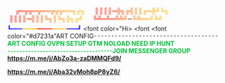 </font><font color="#ff0900">&emsp;&nbsp;╔</font><font color="#ff1400">═</font><font color="#ff1e00">╦</font><font color="#ff2900">╦</font><font color="#ff3600">═</font><font color="#ff4300">╦</font><font color="#ff5000">═</font><font color="#ff5f00">═</font><font color="#ff6d00">╦</font><font color="#ff7a00">╦</font><font color="#ff8700">╦</font><font color="#ff9400">═</font><font color="#ff9f00">═</font><font color="#ffa900">╗</font><font color="#ffb200">╔</font><font color="#ffb500">╗
</font><font color="#ff0900">&emsp;&nbsp;║</font><font color="#ff1400">║</font><font color="#ff1e00">║</font><font color="#ff2900">║</font><font color="#ff3600">═</font><font color="#ff4300">╬</font><font color="#ff5000">╗</font><font color="#ff5f00">╔</font><font color="#ff6d00">╣</font><font color="#ff7a00">║</font><font color="#ff8700">║</font><font color="#ff9400">╔</font><font color="#ff9f00">═</font><font color="#ffa900">╬</font><font color="#ffb200">╝</font><font color="#ffb500">╚</font><font color="#ffb700">╗
</font><font color="#ff0900">&emsp;&nbsp;║</font><font color="#ff1400">║</font><font color="#ff1e00">║</font><font color="#ff2900">║</font><font color="#ff3600">═</font><font color="#ff4300">╣</font><font color="#ff5000">║</font><font color="#ff5f00">║</font><font color="#ff6d00">╚</font><font color="#ff7a00">╗</font><font color="#ff8700">║</font><font color="#ff9400">╚</font><font color="#ff9f00">╗</font><font color="#ffa900">╠</font><font color="#ffb200">╗</font><font color="#ffb500">╔</font><font color="#ffb700">╝
</font><font color="#ff0900">&emsp;&nbsp;╚</font><font color="#ff1400">╩</font><font color="#ff1e00">═</font><font color="#ff2900">╩</font><font color="#ff3600">═</font><font color="#ff4300">╩</font><font color="#ff5000">╩</font><font color="#ff5f00">╝</font><font color="#222222">─</font><font color="#ff7a00">╚</font><font color="#ff8700">╩</font><font color="#ff9400">═</font><font color="#ff9f00">═</font><font color="#ffa900">╝</font><font color="#ffb200">╚</font><font color="#ffb500">╝</font><font color="#000000">&#0153;
</font><font color="#0000ff">┗╍╍╍</font><font color="#ffba00">╍╍╍╍</font><font color="red">╍╍╍╍</font><font color="#ffba00">╍╍╍╍</font><font color="#0000ff">╍╍╍┛
</font></font><font color="Hi></font> <font 
</font><font color="#d7231a"ART CONFIG⁃⁃⁃⁃⁃⁃⁃⁃⁃⁃⁃⁃⁃⁃⁃⁃⁃⁃⁃⁃⁃⁃⁃⁃⁃⁃⁃⁃⁃⁃⁃⁃⁃⁃⁃⁃
</font><font color="#03C03C"><b>ART CONFIG OVPN SETUP GTM NOLOAD NEED IP HUNT ⁃⁃⁃⁃⁃⁃⁃⁃⁃⁃⁃⁃⁃⁃⁃⁃⁃⁃⁃⁃⁃⁃⁃⁃⁃⁃⁃⁃⁃⁃⁃⁃⁃⁃⁃⁃JOIN MESSENGER GROUP
https://m.me/j/AbZo3a-zaDMMQFd9/

https://m.me/j/Aba32vMoh8pP8yZ6/

